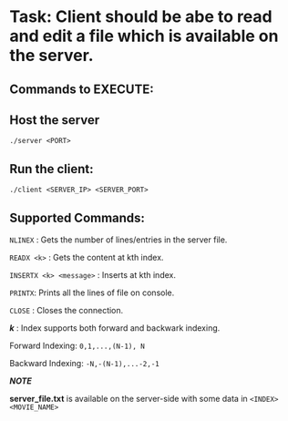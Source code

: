 # Task: Client should be abe to read and edit a file which is available on the server.

## Commands to EXECUTE:

## Host the server
```
./server <PORT>
```
  
## Run the client:
```
./client <SERVER_IP> <SERVER_PORT>
```
  
## Supported Commands:
```NLINEX``` : Gets the number of lines/entries in the server file.

```READX <k>``` : Gets the content at kth index.

```INSERTX <k> <message>``` : Inserts <message> at kth index.
  
```PRINTX```: Prints all the lines of file on console.
  
```CLOSE``` : Closes the connection.
  
***k*** : Index supports both forward and backwark indexing.
  
Forward Indexing: ```0,1,...,(N-1), N```
  
Backward Indexing: ```-N,-(N-1),...-2,-1```
  

***NOTE***
  
**server_file.txt** is available on the server-side with some data in ```<INDEX>  <MOVIE_NAME>```

